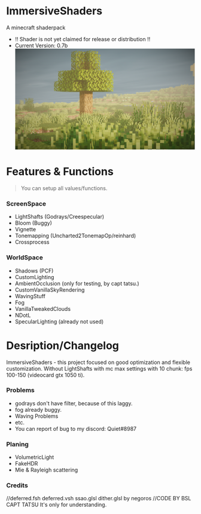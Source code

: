# ImmersiveShaders
A minecraft shaderpack
- !! Shader is not yet claimed for release or distribution !!
- Current Version: 0.7b
![Alt text](/screenshots/2021-11-30_20.53.21.png?raw=true "Optional Title")
# Features & Functions
>You can setup all values/functions.
### ScreenSpace
- LightShafts (Godrays/Creespecular)
- Bloom (Buggy)
- Vignette
- Tonemapping (Uncharted2TonemapOp/reinhard)
- Crossprocess
### WorldSpace
- Shadows (PCF)
- CustomLighting
- AmbientOcclusion (only for testing, by capt tatsu.)
- CustomVanillaSkyRendering
- WavingStuff
- Fog
- VanillaTweakedClouds
- NDotL
- SpecularLighting (already not used)
# Desription/Changelog
ImmersiveShaders - this project focused on good optimization and flexible customization.
Without LightShafts with mc max settings with 10 chunk: fps 100-150 (videocard gtx 1050 ti).
### Problems
 - godrays don't have filter, because of this laggy.
 - fog already buggy.
 - Waving Problems
 - etc.
 - You can report of bug to my discord: Quiet#8987
### Planing
- VolumetricLight
- FakeHDR
- Mie & Rayleigh scattering
### Credits
//deferred.fsh deferred.vsh ssao.glsl dither.glsl by negoros
//CODE BY BSL CAPT TATSU
It's only for understanding.
